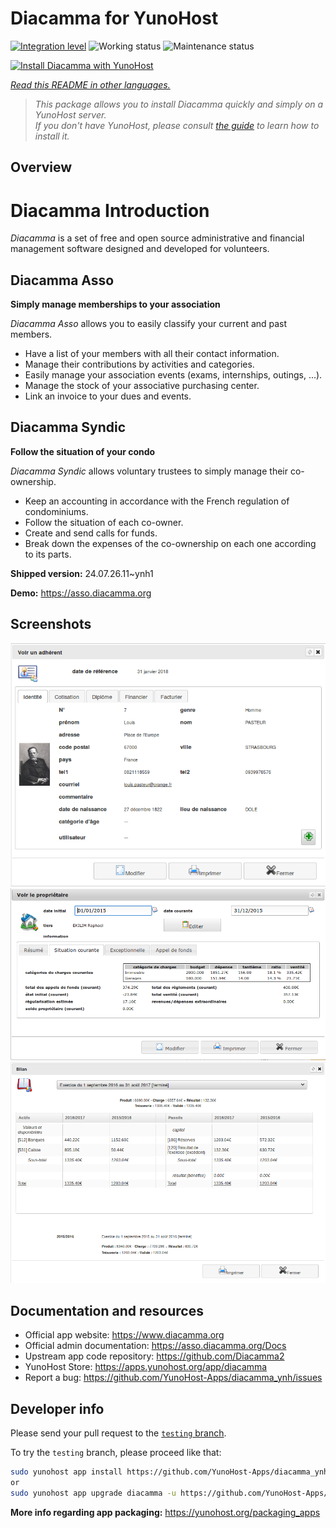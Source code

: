 <!--
N.B.: This README was automatically generated by <https://github.com/YunoHost/apps/tree/master/tools/readme_generator>
It shall NOT be edited by hand.
-->

# Diacamma for YunoHost

[![Integration level](https://dash.yunohost.org/integration/diacamma.svg)](https://ci-apps.yunohost.org/ci/apps/diacamma/) ![Working status](https://ci-apps.yunohost.org/ci/badges/diacamma.status.svg) ![Maintenance status](https://ci-apps.yunohost.org/ci/badges/diacamma.maintain.svg)

[![Install Diacamma with YunoHost](https://install-app.yunohost.org/install-with-yunohost.svg)](https://install-app.yunohost.org/?app=diacamma)

*[Read this README in other languages.](./ALL_README.md)*

> *This package allows you to install Diacamma quickly and simply on a YunoHost server.*  
> *If you don't have YunoHost, please consult [the guide](https://yunohost.org/install) to learn how to install it.*

## Overview

# Diacamma Introduction

_Diacamma_ is a set of free and open source administrative and financial management software designed and developed for volunteers.

## Diacamma Asso

**Simply manage memberships to your association**

_Diacamma Asso_ allows you to easily classify your current and past members.

 * Have a list of your members with all their contact information.
 * Manage their contributions by activities and categories.
 * Easily manage your association events (exams, internships, outings, ...).
 * Manage the stock of your associative purchasing center.
 * Link an invoice to your dues and events.
 
## Diacamma Syndic

**Follow the situation of your condo**

_Diacamma Syndic_ allows voluntary trustees to simply manage their co-ownership.

 * Keep an accounting in accordance with the French regulation of condominiums.
 * Follow the situation of each co-owner.
 * Create and send calls for funds.
 * Break down the expenses of the co-ownership on each one according to its parts.
 


**Shipped version:** 24.07.26.11~ynh1

**Demo:** <https://asso.diacamma.org>

## Screenshots

![Screenshot of Diacamma](./doc/screenshots/01_fiche_adherent.png)
![Screenshot of Diacamma](./doc/screenshots/02_situation_coporprietaire.png)
![Screenshot of Diacamma](./doc/screenshots/03_bilan_comptable.png)

## Documentation and resources

- Official app website: <https://www.diacamma.org>
- Official admin documentation: <https://asso.diacamma.org/Docs>
- Upstream app code repository: <https://github.com/Diacamma2>
- YunoHost Store: <https://apps.yunohost.org/app/diacamma>
- Report a bug: <https://github.com/YunoHost-Apps/diacamma_ynh/issues>

## Developer info

Please send your pull request to the [`testing` branch](https://github.com/YunoHost-Apps/diacamma_ynh/tree/testing).

To try the `testing` branch, please proceed like that:

```bash
sudo yunohost app install https://github.com/YunoHost-Apps/diacamma_ynh/tree/testing --debug
or
sudo yunohost app upgrade diacamma -u https://github.com/YunoHost-Apps/diacamma_ynh/tree/testing --debug
```

**More info regarding app packaging:** <https://yunohost.org/packaging_apps>
